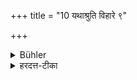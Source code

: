 +++
title = "10 यथाश्रुति विहारे ९"

+++

<details><summary>Bühler</summary>

9. (But gifts offered to priests) at sacrifices (are to be given) in the manner prescribed by the Veda.
</details>

<details><summary>हरदत्त-टीका</summary>

## सूत्रम्
यथाश्रुति विहारे ॥ ९॥  
### टिप्पनी
विहारे यज्ञकर्मणि यानि दानानि दक्षिणादीनि, तानि यथाश्रुत्येव । नोदकपूर्वाणि ॥९॥
</details>
